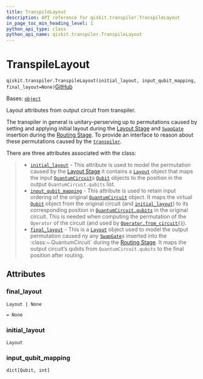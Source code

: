 ```yaml
---
title: TranspileLayout
description: API reference for qiskit.transpiler.TranspileLayout
in_page_toc_min_heading_level: 1
python_api_type: class
python_api_name: qiskit.transpiler.TranspileLayout
---
```


# TranspileLayout

<span id="qiskit.transpiler.TranspileLayout" />

`qiskit.transpiler.TranspileLayout(initial_layout, input_qubit_mapping, final_layout=None)`[GitHub](https://github.com/qiskit/qiskit/tree/stable/0.25/qiskit/transpiler/layout.py "view source code")

Bases: [`object`](https://docs.python.org/3/library/functions.html#object "(in Python v3.12)")

Layout attributes from output circuit from transpiler.

The transpiler in general is unitary-perserving up to permutations caused by setting and applying initial layout during the [Layout Stage](transpiler#layout-stage) and [`SwapGate`](qiskit.circuit.library.SwapGate "qiskit.circuit.library.SwapGate") insertion during the [Routing Stage](transpiler#routing-stage). To provide an interface to reason about these permutations caused by the [`transpiler`](transpiler#module-qiskit.transpiler "qiskit.transpiler").

There are three attributes associated with the class:

> *   [`initial_layout`](#qiskit.transpiler.TranspileLayout.initial_layout "qiskit.transpiler.TranspileLayout.initial_layout") - This attribute is used to model the permutation caused by the [Layout Stage](transpiler#layout-stage) it contains a [`Layout`](qiskit.transpiler.Layout "qiskit.transpiler.Layout") object that maps the input [`QuantumCircuit`](qiskit.circuit.QuantumCircuit "qiskit.circuit.QuantumCircuit")s [`Qubit`](qiskit.circuit.Qubit "qiskit.circuit.Qubit") objects to the position in the output `QuantumCircuit.qubits` list.
> *   [`input_qubit_mapping`](#qiskit.transpiler.TranspileLayout.input_qubit_mapping "qiskit.transpiler.TranspileLayout.input_qubit_mapping") - This attribute is used to retain input ordering of the original [`QuantumCircuit`](qiskit.circuit.QuantumCircuit "qiskit.circuit.QuantumCircuit") object. It maps the virtual [`Qubit`](qiskit.circuit.Qubit "qiskit.circuit.Qubit") object from the original circuit (and [`initial_layout`](#qiskit.transpiler.TranspileLayout.initial_layout "qiskit.transpiler.TranspileLayout.initial_layout")) to its corresponding position in [`QuantumCircuit.qubits`](qiskit.circuit.QuantumCircuit#qubits "qiskit.circuit.QuantumCircuit.qubits") in the original circuit. This is needed when computing the permutation of the `Operator` of the circuit (and used by [`Operator.from_circuit()`](qiskit.quantum_info.Operator#from_circuit "qiskit.quantum_info.Operator.from_circuit")).
> *   [`final_layout`](#qiskit.transpiler.TranspileLayout.final_layout "qiskit.transpiler.TranspileLayout.final_layout") - This is a [`Layout`](qiskit.transpiler.Layout "qiskit.transpiler.Layout") object used to model the output permutation caused ny any [`SwapGate`](qiskit.circuit.library.SwapGate "qiskit.circuit.library.SwapGate")s inserted into the :class:\~.QuantumCircuit\` during the [Routing Stage](transpiler#routing-stage). It maps the output circuit’s qubits from `QuantumCircuit.qubits` to the final position after routing.

## Attributes

<span id="qiskit.transpiler.TranspileLayout.final_layout" />

### final\_layout

`Layout | None`

`= None`

<span id="qiskit.transpiler.TranspileLayout.initial_layout" />

### initial\_layout

`Layout`

<span id="qiskit.transpiler.TranspileLayout.input_qubit_mapping" />

### input\_qubit\_mapping

`dict[Qubit, int]`

